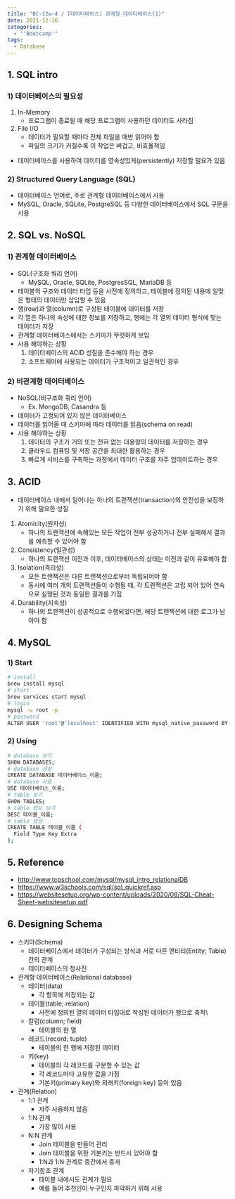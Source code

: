 ```yaml
---
title: "BC-12w-4 / [데이터베이스] 관계형 데이터베이스(1)"
date: 2021-12-16
categories:
  - "'Bootcamp'"
tags:
  - Database
---
```


## 1. SQL intro

### 1) 데이터베이스의 필요성

1. In-Memory
   - 프로그램이 종료될 때 해당 프로그램이 사용하던 데이터도 사라짐
2. File I/O
   - 데이터가 필요할 때마다 전체 파일을 매번 읽어야 함
   - 파일의 크기가 커질수록 이 작업은 버겁고, 비효율적임

- 데이터베이스를 사용하여 데이터를 영속성있게(persistently) 저장할 필요가 있음

### 2) Structured Query Language (SQL)

- 데이터베이스 언어로, 주로 관계형 데이터베이스에서 사용
- MySQL, Oracle, SQLite, PostgreSQL 등 다양한 데이터베이스에서 SQL 구문을 사용

## 2. SQL vs. NoSQL

### 1) 관계형 데이터베이스

- SQL(구조화 쿼리 언어)
  - MySQL, Oracle, SQLite, PostgresSQL, MariaDB 등
- 테이블의 구조와 데이터 타입 등을 사전에 정의하고, 테이블에 정의된 내용에 알맞은 형태의 데이터만 삽입할 수 있음
- 행(row)과 열(column)로 구성된 테이블에 데이터를 저장
- 각 열은 하나의 속성에 대한 정보를 저장하고, 행에는 각 열의 데이터 형식에 맞는 데이터가 저장
- 관계형 데이터베이스에서는 스키마가 뚜렷하게 보임
- 사용 해야하는 상황
  1. 데이터베이스의 ACID 성질을 준수해야 하는 경우
  2. 소프트웨어에 사용되는 데이터가 구조적이고 일관적인 경우

### 2) 비관계형 데이터베이스

- NoSQL(비구조화 쿼리 언어)
  - Ex. MongoDB, Casandra 등
- 데이터가 고정되어 있지 않은 데이터베이스
- 데이터를 읽어올 때 스키마에 따라 데이터를 읽음(schema on read)
- 사용 해야하는 상황
  1. 데이터의 구조가 거의 또는 전혀 없는 대용량의 데이터를 저장하는 경우
  2. 클라우드 컴퓨팅 및 저장 공간을 최대한 활용하는 경우
  3. 빠르게 서비스를 구축하는 과정에서 데이터 구조를 자주 업데이트하는 경우

## 3. ACID

- 데이터베이스 내에서 일어나는 하나의 트랜잭션(transaction)의 안전성을 보장하기 위해 필요한 성질

1. Atomicity(원자성)
   - 하나의 트랜잭션에 속해있는 모든 작업이 전부 성공하거나 전부 실패해서 결과를 예측할 수 있어야 함
2. Consistency(일관성)
   - 하나의 트랜잭션 이전과 이후, 데이터베이스의 상태는 이전과 같이 유효해야 함
3. Isolation(격리성)
   - 모든 트랜잭션은 다른 트랜잭션으로부터 독립되어야 함
   - 동시에 여러 개의 트랜잭션들이 수행될 때, 각 트랜잭션은 고립 되어 있어 연속으로 실행된 것과 동일한 결과를 가짐
4. Durability(지속성)
   - 하나의 트랜잭션이 성공적으로 수행되었다면, 해당 트랜잭션에 대한 로그가 남아야 함

## 4. MySQL

### 1) Start

```bash
# install
brew install mysql
# start
brew services start mysql
# login
mysql -u root -p
# password
ALTER USER 'root'@'localhost' IDENTIFIED WITH mysql_native_password BY '비밀번호';

```

### 2) Using

```bash
# database 보기
SHOW DATABASES;
# database 생성
CREATE DATABASE 데이터베이스_이름;
# database 사용
USE 데이터베이스_이름;
# table 보기
SHOW TABLES;
# table 정보 보기
DESC 테이블_이름;
# table 생성
CREATE TABLE 테이블_이름 (
  Field Type Key Extra
);
```

## 5. Reference

- http://www.tcpschool.com/mysql/mysql_intro_relationalDB
- https://www.w3schools.com/sql/sql_quickref.asp
- https://websitesetup.org/wp-content/uploads/2020/08/SQL-Cheat-Sheet-websitesetup.pdf

## 6. Designing Schema

- 스키마(Schema)
  - 데이터베이스에서 데이터가 구성되는 방식과 서로 다른 엔티티(Entity; Table) 간의 관계
  - 데이터베이스의 청사진
- 관계형 데이터베이스(Relational database)
  - 데이터(data)
    - 각 항목에 저장되는 값
  - 테이블(table; relation)
    - 사전에 정의된 열의 데이터 타입대로 작성된 데이터가 행으로 축적\
  - 칼럼(column; field)
    - 테이블의 한 열
  - 레코드(record; tuple)
    - 테이블의 한 행에 저장된 데이터
  - 키(key)
    - 테이블의 각 레코드를 구분할 수 있는 값
    - 각 레코드마다 고유한 값을 가짐
    - 기본키(primary key)와 외래키(foreign key) 등이 있음
- 관계(Relation)
  - 1:1 관계
    - 자주 사용하지 않음
  - 1:N 관계
    - 가장 많이 사용
  - N:N 관계
    - Join 테이블을 만들어 관리
    - Join 테이블을 위한 기본키는 반드시 있어야 함
    - 1:N과 1:N 관계로 중간에서 중개
  - 자기참조 관계
    - 테이블 내에서도 관계가 필요
    - 예를 들어 추천인이 누구인지 파악하기 위해 사용
